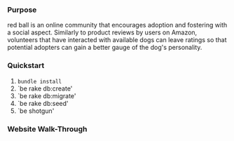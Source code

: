 
### Purpose
red ball is an online community that encourages adoption and fostering with a social aspect. Similarly to product reviews by users on Amazon, volunteers that have interacted with available dogs can leave ratings so that potential adopters can gain a better gauge of the dog's personality.

### Quickstart

1.  `bundle install`
2.  `be rake db:create'
3.  `be rake db:migrate'
4.  `be rake db:seed'
5.  `be shotgun'


### Website Walk-Through

